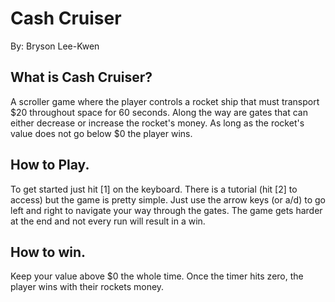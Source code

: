# Cash Cruiser
By: Bryson Lee-Kwen


## What is Cash Cruiser?
A scroller game where the player controls a rocket ship that must transport $20 throughout space for 60 seconds. Along the way are gates that can either decrease or increase the rocket's money. As long as the rocket's value does not go below $0 the player wins.


## How to Play.
To get started just hit [1] on the keyboard. There is a tutorial (hit [2] to access) but the game is pretty simple. Just use the arrow keys (or a/d) to go left and right to navigate your way through the gates. The game gets harder at the end and not every run will result in a win.

## How to win.
Keep your value above $0 the whole time. Once the timer hits zero, the player wins with their rockets money.


